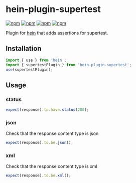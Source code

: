 # hein-plugin-supertest

[![npm](https://img.shields.io/npm/v/hein?style=flat-square)](https://www.npmjs.com/package/hein)
[![npm](https://img.shields.io/npm/types/hein?style=flat-square)](https://www.npmjs.com/package/hein)
[![npm](https://img.shields.io/npm/dw/hein?style=flat-square)](https://www.npmjs.com/package/hein)
[![npm](https://img.shields.io/github/workflow/status/KristjanTammekivi/hein/Build,%20Lint,%20and%20Test/main?style=flat-square)](https://www.npmjs.com/package/hein)

Plugin for [hein](https://npmjs.com/package/hein) that adds assertions for supertest.

## Installation

```typescript
import { use } from 'hein';
import { supertestPlugin } from 'hein-plugin-supertest';
use(supertestPlugin);
```

## Usage

### status

```typescript
expect(response).to.have.status(200);
```

### json

Check that the response content type is json

```typescript
expect(response).to.be.json();
```

### xml

Check that the response content type is xml

```typescript
expect(response).to.be.xml();
```

